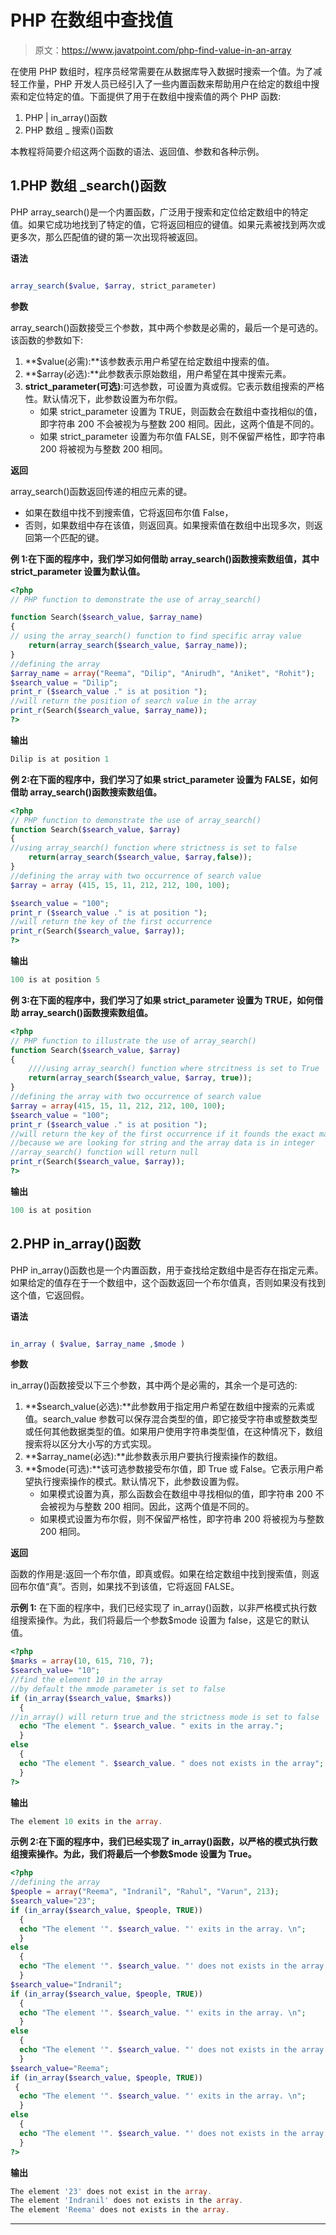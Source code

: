 # PHP 在数组中查找值

> 原文：<https://www.javatpoint.com/php-find-value-in-an-array>

在使用 PHP 数组时，程序员经常需要在从数据库导入数据时搜索一个值。为了减轻工作量，PHP 开发人员已经引入了一些内置函数来帮助用户在给定的数组中搜索和定位特定的值。下面提供了用于在数组中搜索值的两个 PHP 函数:

1.  PHP | in_array()函数
2.  PHP 数组 _ 搜索()函数

本教程将简要介绍这两个函数的语法、返回值、参数和各种示例。

## 1.PHP 数组 _search()函数

PHP array_search()是一个内置函数，广泛用于搜索和定位给定数组中的特定值。如果它成功地找到了特定的值，它将返回相应的键值。如果元素被找到两次或更多次，那么匹配值的键的第一次出现将被返回。

**语法**

```php

array_search($value, $array, strict_parameter)

```

**参数**

array_search()函数接受三个参数，其中两个参数是必需的，最后一个是可选的。该函数的参数如下:

1.  **$value(必需):**该参数表示用户希望在给定数组中搜索的值。
2.  **$array(必选):**此参数表示原始数组，用户希望在其中搜索元素。
3.  **strict_parameter(可选)**:可选参数，可设置为真或假。它表示数组搜索的严格性。默认情况下，此参数设置为布尔假。
    *   如果 strict_parameter 设置为 TRUE，则函数会在数组中查找相似的值，即字符串 200 不会被视为与整数 200 相同。因此，这两个值是不同的。
    *   如果 strict_parameter 设置为布尔值 FALSE，则不保留严格性，即字符串 200 将被视为与整数 200 相同。

**返回**

array_search()函数返回传递的相应元素的键。

*   如果在数组中找不到搜索值，它将返回布尔值 False，
*   否则，如果数组中存在该值，则返回真。如果搜索值在数组中出现多次，则返回第一个匹配的键。

**例 1:在下面的程序中，我们学习如何借助 array_search()函数搜索数组值，其中 strict_parameter 设置为默认值。**

```php
<?php
// PHP function to demonstrate the use of array_search()

function Search($search_value, $array_name)
{
// using the array_search() function to find specific array value
    return(array_search($search_value, $array_name));
}
//defining the array
$array_name = array("Reema", "Dilip", "Anirudh", "Aniket", "Rohit");
$search_value = "Dilip";
print_r ($search_value ." is at position ");
//will return the position of search value in the array
print_r(Search($search_value, $array_name));
?>

```

**输出**

```php
Dilip is at position 1

```

**例 2:在下面的程序中，我们学习了如果 strict_parameter 设置为 FALSE，如何借助 array_search()函数搜索数组值。**

```php
<?php
// PHP function to demonstrate the use of array_search()
function Search($search_value, $array)
{
//using array_search() function where strictness is set to false
    return(array_search($search_value, $array,false));
}
//defining the array with two occurrence of search value
$array = array (415, 15, 11, 212, 212, 100, 100);

$search_value = "100";
print_r ($search_value ." is at position ");
//will return the key of the first occurrence
print_r(Search($search_value, $array));
?>

```

**输出**

```php
100 is at position 5

```

**例 3:在下面的程序中，我们学习了如果 strict_parameter 设置为 TRUE，如何借助 array_search()函数搜索数组值。**

```php
<?php
// PHP function to illustrate the use of array_search()
function Search($search_value, $array)
{
    ////using array_search() function where strcitness is set to True
    return(array_search($search_value, $array, true));
}
//defining the array with two occurrence of search value
$array = array(415, 15, 11, 212, 212, 100, 100);
$search_value = "100";
print_r ($search_value ." is at position ");
//will return the key of the first occurrence if it founds the exact match
//because we are looking for string and the array data is in integer
//array_search() function will return null
print_r(Search($search_value, $array));
?>

```

**输出**

```php
100 is at position 

```

## 2.PHP in_array()函数

PHP in_array()函数也是一个内置函数，用于查找给定数组中是否存在指定元素。如果给定的值存在于一个数组中，这个函数返回一个布尔值真，否则如果没有找到这个值，它返回假。

**语法**

```php

in_array ( $value, $array_name ,$mode )

```

**参数**

in_array()函数接受以下三个参数，其中两个是必需的，其余一个是可选的:

1.  **$search_value(必选):**此参数用于指定用户希望在数组中搜索的元素或值。search_value 参数可以保存混合类型的值，即它接受字符串或整数类型或任何其他数据类型的值。如果用户使用字符串类型值，在这种情况下，数组搜索将以区分大小写的方式实现。
2.  **$array_name(必选):**此参数表示用户要执行搜索操作的数组。
3.  **$mode(可选):**该可选参数接受布尔值，即 True 或 False。它表示用户希望执行搜索操作的模式。默认情况下，此参数设置为假。
    *   如果模式设置为真，那么函数会在数组中寻找相似的值，即字符串 200 不会被视为与整数 200 相同。因此，这两个值是不同的。
    *   如果模式设置为布尔假，则不保留严格性，即字符串 200 将被视为与整数 200 相同。

**返回**

函数的作用是:返回一个布尔值，即真或假。如果在给定数组中找到搜索值，则返回布尔值“真”。否则，如果找不到该值，它将返回 FALSE。

**示例 1:** 在下面的程序中，我们已经实现了 in_array()函数，以非严格模式执行数组搜索操作。为此，我们将最后一个参数$mode 设置为 false，这是它的默认值。

```php
<?php
$marks = array(10, 615, 710, 7);
$search_value= "10";
//find the element 10 in the array
//by default the mmode parameter is set to false
if (in_array($search_value, $marks))
  {
//in_array() will return true and the strictness mode is set to false
  echo "The element ". $search_value. " exits in the array.";
  }
else
  {
  echo "The element ". $search_value. " does not exists in the array";
  }
?>

```

**输出**

```php
The element 10 exits in the array.

```

**示例 2:在下面的程序中，我们已经实现了 in_array()函数，以严格的模式执行数组搜索操作。为此，我们将最后一个参数$mode 设置为 True。**

```php
<?php
//defining the array
$people = array("Reema", "Indranil", "Rahul", "Varun", 213);
$search_value="23";
if (in_array($search_value, $people, TRUE))
  {
  echo "The element '". $search_value. "' exits in the array. \n";
  }
else
  {
  echo "The element '". $search_value. "' does not exists in the array. \n";
  }
$search_value="Indranil";
if (in_array($search_value, $people, TRUE))
  {
  echo "The element '". $search_value. "' exits in the array. \n";
  }
else
  {
  echo "The element '". $search_value. "' does not exists in the array. \n";
  }
$search_value="Reema";
if (in_array($search_value, $people, TRUE))
 {
  echo "The element '". $search_value. "' exits in the array. \n";
  }
else
  {
  echo "The element '". $search_value. "' does not exists in the array. \n";
  }
?>

```

**输出**

```php
The element '23' does not exist in the array. 
The element 'Indranil' does not exists in the array. 
The element 'Reema' does not exists in the array. 

```

* * *